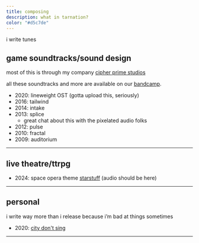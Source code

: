```yaml
---
title: composing
description: what in tarnation?
color: "#d5c7de"
---
```

i write tunes


## game soundtracks/sound design
most of this is through my company [cipher prime studios](https://cipherprime.com)

all these soundtracks and more are available on our [bandcamp](https://cipherprime.bandcamp.com/).

* 2020: lineweight OST (gotta upload this, seriously)
* 2016: tailwind
* 2014: intake
* 2013: splice
  * great chat about this with the pixelated audio folks
* 2012: pulse
* 2010: fractal
* 2009: auditorium

***


## live theatre/ttrpg
* 2024: space opera theme [starstuff](/starstuff) (audio should be here)
***

## personal
i write way more than i release because i’m bad at things sometimes
* 2020: [city don't sing](/city-dont-sing)

***


